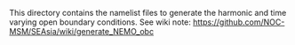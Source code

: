 This directory contains the namelist files to generate the harmonic and time varying open boundary conditions. See wiki note:
https://github.com/NOC-MSM/SEAsia/wiki/generate_NEMO_obc
